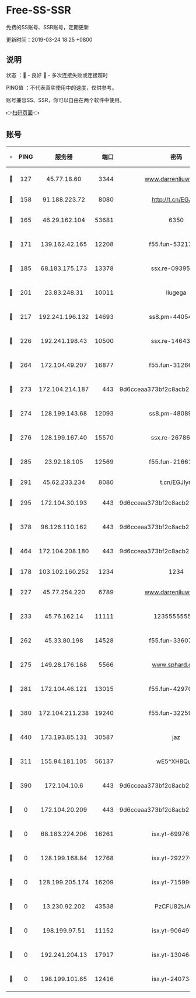 # Free-SS-SSR

免费的SS账号、SSR账号，定期更新

更新时间：2019-03-24 18:25 +0800

## 说明

状态     ：🙂 - 良好 🙁 - 多次连接失败或连接超时

PING值   ：不代表真实使用中的速度，仅供参考。

账号兼容SS、SSR，你可以自由在两个软件中使用。

👉[扫码页面](https://liesauer.github.io/Free-SS-SSR/)👈

## 账号

|-|PING|服务器|端口|密码|加密方式|区域|
|:----:|:----:|:-----:|-----:|:----:|:----:|:----:|
|🙂|127|45.77.18.60|3344|www.darrenliuwei.com|aes-256-cfb|JP|
|🙂|158|91.188.223.72|8080|http://t.cn/EGJIyrl|rc4-md5|RU|
|🙂|165|46.29.162.104|53681|6350|aes-128-ctr|RU|
|🙂|171|139.162.42.165|12208|f55.fun-53217838|aes-256-cfb|SG|
|🙂|185|68.183.175.173|13378|ssx.re-09395375|aes-256-cfb|US|
|🙂|201|23.83.248.31|10011|liugega|aes-256-cfb|US|
|🙂|217|192.241.196.132|14693|ss8.pm-44054709|aes-256-cfb|US|
|🙂|226|192.241.198.43|10500|ssx.re-14643912|aes-256-cfb|US|
|🙂|264|172.104.49.207|16877|f55.fun-31266593|aes-256-cfb|SG|
|🙂|273|172.104.214.187|443|9d6cceaa373bf2c8acb22e60b6a58be6|aes-256-cfb|US|
|🙂|274|128.199.143.68|12093|ss8.pm-48089265|aes-256-cfb|SG|
|🙂|276|128.199.167.40|15570|ssx.re-26786415|aes-256-cfb|SG|
|🙂|285|23.92.18.105|12569|f55.fun-21661616|aes-256-cfb|US|
|🙂|291|45.62.233.234|8080|t.cn/EGJIyrl|rc4-md5|CA|
|🙂|295|172.104.30.193|443|9d6cceaa373bf2c8acb22e60b6a58be6|aes-256-cfb|US|
|🙂|378|96.126.110.162|443|9d6cceaa373bf2c8acb22e60b6a58be6|aes-256-cfb|US|
|🙂|464|172.104.208.180|443|9d6cceaa373bf2c8acb22e60b6a58be6|aes-256-cfb|US|
|🙂|178|103.102.160.252|1234|1234|rc4-md5|JP|
|🙂|227|45.77.254.220|6789|www.darrenliuwei.com|aes-256-cfb|SG|
|🙂|233|45.76.162.14|11111|123555555555|aes-256-cfb|SG|
|🙂|262|45.33.80.198|14528|f55.fun-33607716|aes-256-cfb|US|
|🙂|275|149.28.176.168|5566|www.sphard.com|aes-256-cfb|AU|
|🙂|281|172.104.46.121|13015|f55.fun-42970709|aes-256-cfb|SG|
|🙂|380|172.104.211.238|19240|f55.fun-32259946|aes-256-cfb|US|
|🙂|440|173.193.85.131|30587|jaz|aes-256-cfb|US|
|🙁|311|155.94.181.105|56137|wE5^XH8Quw|aes-256-cfb|US|
|🙁|390|172.104.10.6|443|9d6cceaa373bf2c8acb22e60b6a58be6|aes-256-cfb|US|
|🙁|0|172.104.20.209|443|9d6cceaa373bf2c8acb22e60b6a58be6|aes-256-cfb|US|
|🙁|0|68.183.224.206|16261|isx.yt-69976320|aes-256-cfb|SG|
|🙁|0|128.199.168.84|12768|isx.yt-29227079|aes-256-cfb|SG|
|🙁|0|128.199.205.174|16209|isx.yt-71599058|aes-256-cfb|SG|
|🙁|0|13.230.92.202|43538|PzCFU82tJAdZ|aes-256-cfb|JP|
|🙁|0|198.199.97.51|11152|isx.yt-90649731|aes-256-cfb|US|
|🙁|0|192.241.204.13|17917|isx.yt-13046468|aes-256-cfb|US|
|🙁|0|198.199.101.65|12416|isx.yt-24073404|aes-256-cfb|US|
